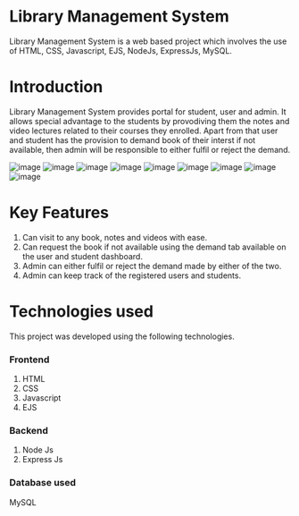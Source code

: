 # Library Management System
Library Management System is a web based project which involves the use of HTML, CSS, Javascript, EJS, NodeJs, ExpressJs, MySQL. 

# Introduction
Library Management System provides portal for student, user and admin. It allows special advantage to the students by provodiving them the notes and video lectures
related to their courses they enrolled. Apart from that user and student has the provision to demand book of their interst if not available, then admin will be 
responsible to either fulfil or reject the demand.

![image](https://github.com/Harshgoel22/library/assets/97740299/c3d1e979-8712-46d8-97cf-724ee5102ba4)
![image](https://github.com/Harshgoel22/library/assets/97740299/ddcc9187-34f2-4d5f-87ae-b1dc3e588953)
![image](https://github.com/Harshgoel22/library/assets/97740299/eb202b41-954a-4ed8-8746-60add36762b9)
![image](https://github.com/Harshgoel22/library/assets/97740299/501a6081-4043-4a25-b812-09fa98df384d)
![image](https://github.com/Harshgoel22/library/assets/97740299/fbc99aaa-1059-4c7c-809c-a5a1b730e86e)
![image](https://github.com/Harshgoel22/library/assets/97740299/ed476199-7abb-40c1-8ec3-d5a386104cec)
![image](https://github.com/Harshgoel22/library/assets/97740299/8800d798-4ae4-48c6-94d0-83022e82fc31)
![image](https://github.com/Harshgoel22/library/assets/97740299/62be7d82-44df-44f4-a0eb-2417209266a9)
![image](https://github.com/Harshgoel22/library/assets/97740299/ae334f4e-4070-4d38-8d2e-a89372ab93e3)

# Key Features
1.  Can visit to any book, notes and videos with ease.
2.  Can request the book if not available using the demand tab available on the user and student dashboard.
3.  Admin can either fulfil or reject the demand made by either of the two.
4.  Admin can keep track of the registered users and students.

# Technologies used
This project was developed using the following technologies.

### Frontend
1.  HTML
2.  CSS
3.  Javascript
4.  EJS

### Backend
1. Node Js
2. Express Js

### Database used
MySQL
